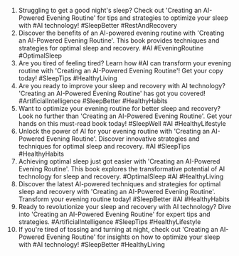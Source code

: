 1. Struggling to get a good night's sleep? Check out 'Creating an AI-Powered Evening Routine' for tips and strategies to optimize your sleep with #AI technology! #SleepBetter #RestAndRecovery
2. Discover the benefits of an AI-powered evening routine with 'Creating an AI-Powered Evening Routine'. This book provides techniques and strategies for optimal sleep and recovery. #AI #EveningRoutine #OptimalSleep
3. Are you tired of feeling tired? Learn how #AI can transform your evening routine with 'Creating an AI-Powered Evening Routine'! Get your copy today! #SleepTips #HealthyLiving
4. Are you ready to improve your sleep and recovery with AI technology? 'Creating an AI-Powered Evening Routine' has got you covered! #ArtificialIntelligence #SleepBetter #HealthyHabits
5. Want to optimize your evening routine for better sleep and recovery? Look no further than 'Creating an AI-Powered Evening Routine'. Get your hands on this must-read book today! #SleepWell #AI #HealthyLifestyle
6. Unlock the power of AI for your evening routine with 'Creating an AI-Powered Evening Routine'. Discover innovative strategies and techniques for optimal sleep and recovery. #AI #SleepTips #HealthyHabits
7. Achieving optimal sleep just got easier with 'Creating an AI-Powered Evening Routine'. This book explores the transformative potential of AI technology for sleep and recovery. #OptimalSleep #AI #HealthyLiving
8. Discover the latest AI-powered techniques and strategies for optimal sleep and recovery with 'Creating an AI-Powered Evening Routine'. Transform your evening routine today! #SleepBetter #AI #HealthyHabits
9. Ready to revolutionize your sleep and recovery with AI technology? Dive into 'Creating an AI-Powered Evening Routine' for expert tips and strategies. #ArtificialIntelligence #SleepTips #HealthyLifestyle
10. If you're tired of tossing and turning at night, check out 'Creating an AI-Powered Evening Routine' for insights on how to optimize your sleep with #AI technology! #SleepBetter #HealthyLiving
